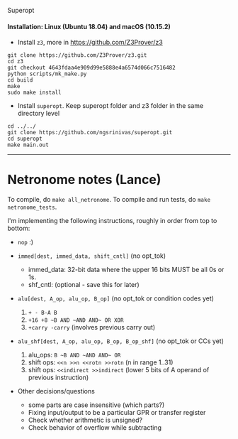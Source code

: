 Superopt 

#### Installation: Linux (Ubuntu 18.04) and macOS (10.15.2)

* Install `z3`, more in https://github.com/Z3Prover/z3
```
git clone https://github.com/Z3Prover/z3.git
cd z3
git checkout 4643fdaa4e909d99e5888e4a6574d066c7516482
python scripts/mk_make.py
cd build
make
sudo make install
```
* Install `superopt`. Keep superopt folder and z3 folder in the same directory level
```
cd ../../
git clone https://github.com/ngsrinivas/superopt.git
cd superopt
make main.out
```
**********

# Netronome notes (Lance)

To compile, do `make all_netronome`. To compile and run tests, do `make netronome_tests`.

I'm implementing the following instructions, roughly in order from top to bottom:

- `nop` :)

- `immed[dest, immed_data, shift_cntl]` (no opt_tok)
	- immed_data: 32-bit data where the upper 16 bits MUST be all 0s or 1s. 
	- shf_cntl: (optional - save this for later)

- `alu[dest, A_op, alu_op, B_op]` (no opt_tok or condition codes yet)
	1. `+ - B-A B`
	2. `+16 +8 ~B AND ~AND AND~ OR XOR`
	3. `+carry -carry` (involves previous carry out)

- `alu_shf[dest, A_op, alu_op, B_op, B_op_shf]` (no opt_tok or CCs yet)
	1. alu_ops: `B ~B AND ~AND AND~ OR`
	2. shift ops: `<<n >>n <<rotn >>rotn` (n in range 1..31)
	3. shift ops: `<<indirect >>indirect` (lower 5 bits of A operand of previous instruction)

- Other decisions/questions
	- some parts are case insensitive (which parts?)
	- Fixing input/output to be a particular GPR or transfer register
	- Check whether arithmetic is unsigned?
	- Check behavior of overflow while subtracting